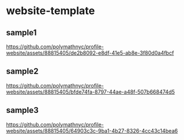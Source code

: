 # website-template

## sample1
https://github.com/polymathnyc/profile-website/assets/88815405/de2b8092-e8df-41e5-ab8e-3f80d0a4fbcf



## sample2
https://github.com/polymathnyc/profile-website/assets/88815405/bfde74fa-8797-44ae-a48f-507b668474d5


## sample3
https://github.com/polymathnyc/profile-website/assets/88815405/64903c3c-9ba1-4b27-8326-4cc43c14bea6

